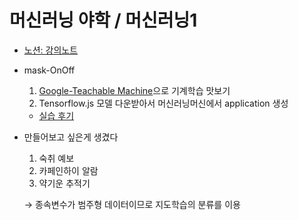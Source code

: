 # 머신러닝 야학 / 머신러닝1

* [노션: 강의노트](https://www.notion.so/1-8607b3cf2a5c48408d08f19ec094091b)

* mask-OnOff<br>
  1. [Google-Teachable Machine](https://teachablemachine.withgoogle.com)으로 기계학습 맛보기<br>
  2. Tensorflow.js 모델 다운받아서 머신러닝머신에서 application 생성
  * [실습 후기](https://www.notion.so/9332839127904401a275b6873c1b44e2)

* 만들어보고 싶은게 생겼다 <br>
  1. 숙취 예보
  2. 카페인하이 알람
  3. 약기운 추적기

  → 종속변수가 범주형 데이터이므로 지도학습의 분류를 이용

